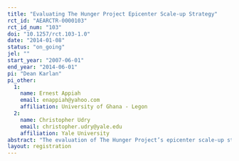 ```yaml
---
title: "Evaluating The Hunger Project Epicenter Scale-up Strategy"
rct_id: "AEARCTR-0000103"
rct_id_num: "103"
doi: "10.1257/rct.103-1.0"
date: "2014-01-08"
status: "on_going"
jel: ""
start_year: "2007-06-01"
end_year: "2014-06-01"
pi: "Dean Karlan"
pi_other:
  1:
    name: Ernest Appiah
    email: enappiah@yahoo.com
    affiliation: University of Ghana - Legon
  2:
    name: Christopher Udry
    email: christopher.udry@yale.edu
    affiliation: Yale University
abstract: "The evaluation of The Hunger Project’s epicenter scale-up strategy looks at the multifaceted links between health, education, food security, and micro-finance through the construction of community centers, known as “epicenters” within Ghana’s eastern region. The evaluation began in 2007 when we worked with The Hunger Project and Ghana’s district assemblies to randomly select clusters of villages from each district to participate in the intervention. Two villages per cluster were randomly selected as part of the survey sample and a public lottery was held to invite 20 households from each village to participate in the survey. Approximately 3800 households were surveyed across 194 villages for the baseline. A qualitative evaluation was conducted in 2009 and the endline survey was concluded in 2013. Given the duration of the evaluation a detailed tracking exercise was also conducted on a sample of attrition households following the endline.  "
layout: registration
---
```


